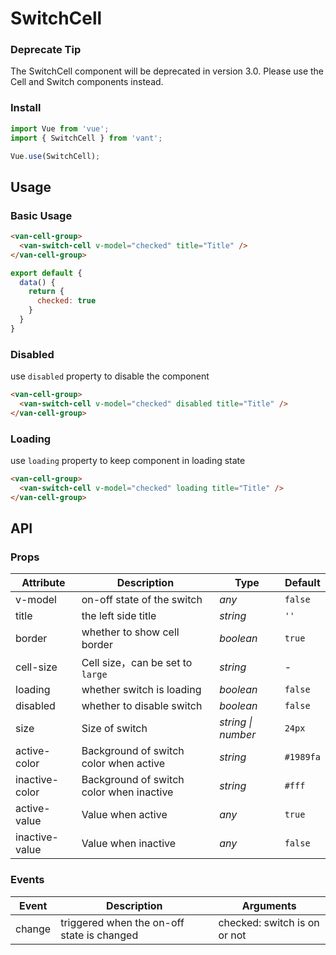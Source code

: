 # SwitchCell

### Deprecate Tip

The SwitchCell component will be deprecated in version 3.0. Please use the Cell and Switch components instead.

### Install

```js
import Vue from 'vue';
import { SwitchCell } from 'vant';

Vue.use(SwitchCell);
```

## Usage

### Basic Usage

```html
<van-cell-group>
  <van-switch-cell v-model="checked" title="Title" />
</van-cell-group>
```

```js
export default {
  data() {
    return {
      checked: true
    }
  }
}
```

### Disabled

use `disabled` property to disable the component

```html
<van-cell-group>
  <van-switch-cell v-model="checked" disabled title="Title" />
</van-cell-group>
```

### Loading

use `loading` property to keep component in loading state

```html
<van-cell-group>
  <van-switch-cell v-model="checked" loading title="Title" />
</van-cell-group>
```

## API

### Props

| Attribute | Description | Type | Default |
|------|------|------|------|
| v-model | on-off state of the switch | *any* | `false` |
| title | the left side title | *string* | `''` |
| border | whether to show cell border | *boolean* | `true` |
| cell-size | Cell size，can be set to `large` | *string* | - |
| loading | whether switch is loading | *boolean* | `false` |
| disabled | whether to disable switch | *boolean* | `false` |
| size | Size of switch | *string \| number* | `24px` |
| active-color | Background of switch color when active | *string* | `#1989fa` |
| inactive-color | Background of switch color when inactive | *string* | `#fff` |
| active-value | Value when active | *any* | `true` |
| inactive-value | Value when inactive | *any* | `false` |

### Events

| Event | Description | Arguments |
|------|------|------|
| change | triggered when the on-off state is changed | checked: switch is on or not |
